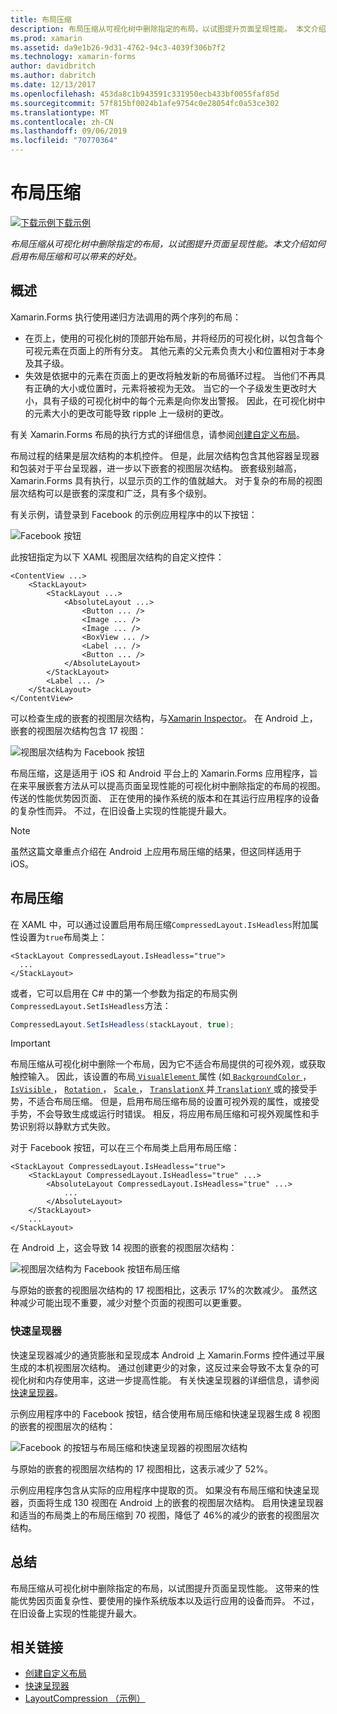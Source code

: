 ```yaml
---
title: 布局压缩
description: 布局压缩从可视化树中删除指定的布局，以试图提升页面呈现性能。 本文介绍如何启用布局压缩和可以带来的好处。
ms.prod: xamarin
ms.assetid: da9e1b26-9d31-4762-94c3-4039f306b7f2
ms.technology: xamarin-forms
author: davidbritch
ms.author: dabritch
ms.date: 12/13/2017
ms.openlocfilehash: 453da8c1b943591c331950ecb433bf0055faf85d
ms.sourcegitcommit: 57f815bf0024b1afe9754c0e28054fc0a53ce302
ms.translationtype: MT
ms.contentlocale: zh-CN
ms.lasthandoff: 09/06/2019
ms.locfileid: "70770364"
---
```

# <a name="layout-compression"></a>布局压缩

[![下载示例](~/media/shared/download.png)下载示例](https://docs.microsoft.com/samples/xamarin/xamarin-forms-samples/userinterface-layoutcompression)

_布局压缩从可视化树中删除指定的布局，以试图提升页面呈现性能。本文介绍如何启用布局压缩和可以带来的好处。_

## <a name="overview"></a>概述

Xamarin.Forms 执行使用递归方法调用的两个序列的布局：

- 在页上，使用的可视化树的顶部开始布局，并将经历的可视化树，以包含每个可视元素在页面上的所有分支。 其他元素的父元素负责大小和位置相对于本身及其子级。
- 失效是依据中的元素在页面上的更改将触发新的布局循环过程。 当他们不再具有正确的大小或位置时，元素将被视为无效。 当它的一个子级发生更改时大小，具有子级的可视化树中的每个元素是向你发出警报。 因此，在可视化树中的元素大小的更改可能导致 ripple 上一级树的更改。

有关 Xamarin.Forms 布局的执行方式的详细信息，请参阅[创建自定义布局](~/xamarin-forms/user-interface/layouts/custom.md)。

布局过程的结果是层次结构的本机控件。 但是，此层次结构包含其他容器呈现器和包装对于平台呈现器，进一步以下嵌套的视图层次结构。 嵌套级别越高，Xamarin.Forms 具有执行，以显示页的工作的值就越大。 对于复杂的布局的视图层次结构可以是嵌套的深度和广泛，具有多个级别。

有关示例，请登录到 Facebook 的示例应用程序中的以下按钮：

![](layout-compression-images/facebook-button.png "Facebook 按钮")

此按钮指定为以下 XAML 视图层次结构的自定义控件：

```xaml
<ContentView ...>
    <StackLayout>
        <StackLayout ...>
            <AbsoluteLayout ...>
                <Button ... />    
                <Image ... />
                <Image ... />
                <BoxView ... />
                <Label ... />
                <Button ... />
            </AbsoluteLayout>
        </StackLayout>
        <Label ... />
    </StackLayout>    
</ContentView>
```

可以检查生成的嵌套的视图层次结构，与[Xamarin Inspector](~/tools/inspector/index.md)。 在 Android 上，嵌套的视图层次结构包含 17 视图：

![](layout-compression-images/no-compression.png "视图层次结构为 Facebook 按钮")

布局压缩，这是适用于 iOS 和 Android 平台上的 Xamarin.Forms 应用程序，旨在来平展嵌套方法从可以提高页面呈现性能的可视化树中删除指定的布局的视图。 传送的性能优势因页面、 正在使用的操作系统的版本和在其运行应用程序的设备的复杂性而异。 不过，在旧设备上实现的性能提升最大。

> [!NOTE]
> 虽然这篇文章重点介绍在 Android 上应用布局压缩的结果，但这同样适用于 iOS。

## <a name="layout-compression"></a>布局压缩

在 XAML 中，可以通过设置启用布局压缩`CompressedLayout.IsHeadless`附加属性设置为`true`布局类上：

```xaml
<StackLayout CompressedLayout.IsHeadless="true">
  ...
</StackLayout>   
```

或者，它可以启用在 C# 中的第一个参数为指定的布局实例`CompressedLayout.SetIsHeadless`方法：

```csharp
CompressedLayout.SetIsHeadless(stackLayout, true);
```

> [!IMPORTANT]
> 布局压缩从可视化树中删除一个布局，因为它不适合布局提供的可视外观，或获取触控输入。 因此，该设置的布局[ `VisualElement` ](xref:Xamarin.Forms.VisualElement)属性 (如[ `BackgroundColor` ](xref:Xamarin.Forms.VisualElement.BackgroundColor)， [ `IsVisible` ](xref:Xamarin.Forms.VisualElement.IsVisible)， [ `Rotation` ](xref:Xamarin.Forms.VisualElement.Rotation)， [ `Scale` ](xref:Xamarin.Forms.VisualElement.Scale)， [ `TranslationX` ](xref:Xamarin.Forms.VisualElement.TranslationX)并[ `TranslationY` ](xref:Xamarin.Forms.VisualElement.TranslationY)或的接受手势，不适合布局压缩。 但是，启用布局压缩布局的设置可视外观的属性，或接受手势，不会导致生成或运行时错误。 相反，将应用布局压缩和可视外观属性和手势识别将以静默方式失败。

对于 Facebook 按钮，可以在三个布局类上启用布局压缩：

```xaml
<StackLayout CompressedLayout.IsHeadless="true">
    <StackLayout CompressedLayout.IsHeadless="true" ...>
        <AbsoluteLayout CompressedLayout.IsHeadless="true" ...>
            ...
        </AbsoluteLayout>
    </StackLayout>
    ...
</StackLayout>  
```

在 Android 上，这会导致 14 视图的嵌套的视图层次结构：

![](layout-compression-images/layout-compression.png "视图层次结构为 Facebook 按钮布局压缩")

与原始的嵌套的视图层次结构的 17 视图相比，这表示 17%的次数减少。 虽然这种减少可能出现不重要，减少对整个页面的视图可以更重要。

### <a name="fast-renderers"></a>快速呈现器

快速呈现器减少的通货膨胀和呈现成本 Android 上 Xamarin.Forms 控件通过平展生成的本机视图层次结构。 通过创建更少的对象，这反过来会导致不太复杂的可视化树和内存使用率，这进一步提高性能。 有关快速呈现器的详细信息，请参阅[快速呈现器](~/xamarin-forms/internals/fast-renderers.md)。

示例应用程序中的 Facebook 按钮，结合使用布局压缩和快速呈现器生成 8 视图的嵌套的视图层次的结构：

![](layout-compression-images/layout-compression-with-fast-renderers.png "Facebook 的按钮与布局压缩和快速呈现器的视图层次结构")

与原始的嵌套的视图层次结构的 17 视图相比，这表示减少了 52%。

示例应用程序包含从实际的应用程序中提取的页。 如果没有布局压缩和快速呈现器，页面将生成 130 视图在 Android 上的嵌套的视图层次结构。 启用快速呈现器和适当的布局类上的布局压缩到 70 视图，降低了 46%的减少的嵌套的视图层次结构。

## <a name="summary"></a>总结

布局压缩从可视化树中删除指定的布局，以试图提升页面呈现性能。 这带来的性能优势因页面复杂性、要使用的操作系统版本以及运行应用的设备而异。 不过，在旧设备上实现的性能提升最大。

## <a name="related-links"></a>相关链接

- [创建自定义布局](~/xamarin-forms/user-interface/layouts/custom.md)
- [快速呈现器](~/xamarin-forms/internals/fast-renderers.md)
- [LayoutCompression （示例）](https://docs.microsoft.com/samples/xamarin/xamarin-forms-samples/userinterface-layoutcompression)
